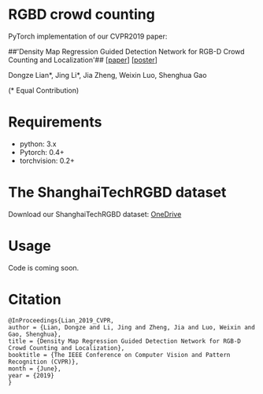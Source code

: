 # RGBD crowd counting 

PyTorch implementation of our CVPR2019 paper:

##'Density Map Regression Guided Detection Network for RGB-D Crowd Counting and Localization'## [[paper](http://openaccess.thecvf.com/content_CVPR_2019/papers/Lian_Density_Map_Regression_Guided_Detection_Network_for_RGB-D_Crowd_Counting_CVPR_2019_paper.pdf)]
[[poster](images/poster.pdf)]

Dongze Lian*, Jing Li*, Jia Zheng, Weixin Luo, Shenghua Gao
 
(* Equal Contribution)

# Requirements
- python: 3.x
- Pytorch: 0.4+
- torchvision: 0.2+

# The ShanghaiTechRGBD dataset
Download our ShanghaiTechRGBD dataset: [OneDrive](https://dzkd-my.sharepoint.com/:f:/g/personal/dongzelian_onepan_top/Emx65sLijCNOmeif6rbC4yQBfl6QSijGvRbdvfcqiTl_1A?e=slmWOB)


# Usage

Code is coming soon.


# Citation

```
@InProceedings{Lian_2019_CVPR,
author = {Lian, Dongze and Li, Jing and Zheng, Jia and Luo, Weixin and Gao, Shenghua},
title = {Density Map Regression Guided Detection Network for RGB-D Crowd Counting and Localization},
booktitle = {The IEEE Conference on Computer Vision and Pattern Recognition (CVPR)},
month = {June},
year = {2019}
}
```